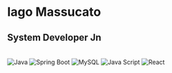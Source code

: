 # Iago Massucato
## System Developer Jn
<div style="display: inline-block"><br/>
   <img align="center" alt="Java" src="https://img.shields.io/badge/Java-ED8B00?style=for-the-badge&logo=openjdk&logoColor=white"/>
   <img align="center" alt="Spring Boot" src="https://img.shields.io/badge/Spring-6DB33F?style=for-the-badge&logo=spring&logoColor=white"/>
   <img align="center" alt="MySQL" src="https://img.shields.io/badge/MySQL-00000F?style=for-the-badge&logo=mysql&logoColor=white"/>
   <img align="center" alt="Java Script" src="https://img.shields.io/badge/JavaScript-F7DF1E?style=for-the-badge&logo=javascript&logoColor=black"/>
   <img align="center" alt="React" src="https://img.shields.io/badge/React-20232A?style=for-the-badge&logo=react&logoColor=61DAFB"/>
</div>



